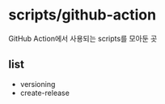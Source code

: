 # scripts/github-action

GitHub Action에서 사용되는 scripts를 모아둔 곳

## list

- versioning
- create-release
